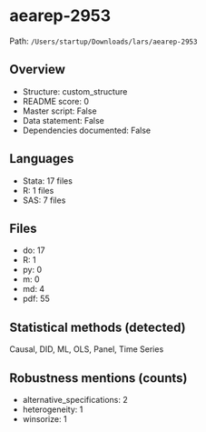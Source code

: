 # aearep-2953

Path: `/Users/startup/Downloads/lars/aearep-2953`

## Overview
- Structure: custom_structure
- README score: 0
- Master script: False
- Data statement: False
- Dependencies documented: False

## Languages
- Stata: 17 files
- R: 1 files
- SAS: 7 files

## Files
- do: 17
- R: 1
- py: 0
- m: 0
- md: 4
- pdf: 55

## Statistical methods (detected)
Causal, DID, ML, OLS, Panel, Time Series

## Robustness mentions (counts)
- alternative_specifications: 2
- heterogeneity: 1
- winsorize: 1